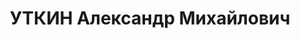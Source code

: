 ---
title: УТКИН Александр Михайлович
description: "Род. в 1906. Проживал: г. Оренбург. Чертежник автобусный гараж \n  Приговор:\
  \ ВК ВС СССР, 01.02.1938 – ВМН. \n  Реабилитирован февраль 1993"
---